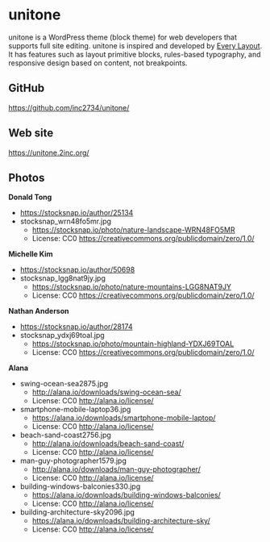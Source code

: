 # unitone

unitone is a WordPress theme (block theme) for web developers that supports full site editing. unitone is inspired and developed by [Every Layout](https://every-layout.dev/). It has features such as layout primitive blocks, rules-based typography, and responsive design based on content, not breakpoints.

## GitHub

https://github.com/inc2734/unitone/

## Web site

https://unitone.2inc.org/

## Photos

**Donald Tong**
- https://stocksnap.io/author/25134
- stocksnap_wrn48fo5mr.jpg
  - https://stocksnap.io/photo/nature-landscape-WRN48FO5MR
  - License: CC0 https://creativecommons.org/publicdomain/zero/1.0/

**Michelle Kim**
- https://stocksnap.io/author/50698
- stocksnap_lgg8nat9jy.jpg
  - https://stocksnap.io/photo/nature-mountains-LGG8NAT9JY
  - License: CC0 https://creativecommons.org/publicdomain/zero/1.0/

**Nathan Anderson**
- https://stocksnap.io/author/28174
- stocksnap_ydxj69toal.jpg
  - https://stocksnap.io/photo/mountain-highland-YDXJ69TOAL
  - License: CC0 https://creativecommons.org/publicdomain/zero/1.0/

**Alana**
- swing-ocean-sea2875.jpg
  - http://alana.io/downloads/swing-ocean-sea/
  - License: CC0 http://alana.io/license/
- smartphone-mobile-laptop36.jpg
  - https://alana.io/downloads/smartphone-mobile-laptop/
  - License: CC0 http://alana.io/license/
- beach-sand-coast2756.jpg
  - http://alana.io/downloads/beach-sand-coast/
  - License: CC0 http://alana.io/license/
- man-guy-photographer1579.jpg
  - http://alana.io/downloads/man-guy-photographer/
  - License: CC0 http://alana.io/license/
- building-windows-balconies330.jpg
  - https://alana.io/downloads/building-windows-balconies/
  - License: CC0 http://alana.io/license/
- building-architecture-sky2096.jpg
  - https://alana.io/downloads/building-architecture-sky/
  - License: CC0 http://alana.io/license/
